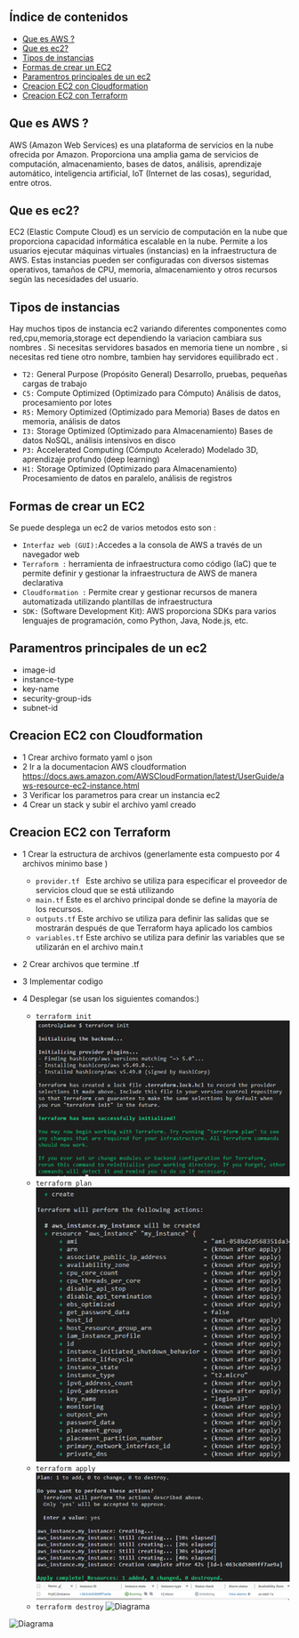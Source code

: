 ## Índice de contenidos
* [Que es AWS ?](#item1)
* [Que es ec2?](#item2)
* [Tipos de instancias](#item3)
* [Formas de crear un EC2](#item4)
* [Paramentros principales de un ec2](#item5)
* [Creacion EC2 con Cloudformation](#item6)
* [Creacion EC2 con Terraform](#item7)

<a name="item1"></a>
## Que es AWS ?

AWS (Amazon Web Services) es una plataforma de servicios en la nube ofrecida por Amazon. Proporciona una amplia gama de servicios de computación, almacenamiento, bases de datos, análisis, aprendizaje automático, inteligencia artificial, IoT (Internet de las cosas), seguridad, entre otros.

<a name="item2"></a>
## Que es ec2?

  EC2 (Elastic Compute Cloud) es un servicio de computación en la nube que proporciona capacidad informática escalable en la nube. Permite a los usuarios ejecutar máquinas virtuales (instancias) en la infraestructura de AWS. Estas instancias pueden ser configuradas con diversos sistemas operativos, tamaños de CPU, memoria, almacenamiento y otros recursos según las necesidades del usuario.

<a name="item3"></a>
## Tipos de instancias
Hay muchos tipos de instancia ec2 variando diferentes componentes como red,cpu,memoria,storage ect dependiendo la variacion cambiara sus nombres . Si necesitas servidores basados en memoria tiene un nombre , si necesitas red tiene otro nombre, tambien hay servidores equilibrado ect .

- `T2:`	General Purpose (Propósito General)	Desarrollo, pruebas, pequeñas cargas de trabajo
- `C5:`	Compute Optimized (Optimizado para Cómputo)	Análisis de datos, procesamiento por lotes
- `R5:`	Memory Optimized (Optimizado para Memoria)	Bases de datos en memoria, análisis de datos
- `I3:`	Storage Optimized (Optimizado para Almacenamiento)	Bases de datos NoSQL, análisis intensivos en disco
- `P3:`	Accelerated Computing (Cómputo Acelerado)	Modelado 3D, aprendizaje profundo (deep learning)
- `H1:`	Storage Optimized (Optimizado para Almacenamiento)	Procesamiento de datos en paralelo, análisis de registros

<a name="item4"></a>
## Formas de crear un EC2

Se puede desplega un ec2 de varios metodos esto son :

- `Interfaz web (GUI):`Accedes a la consola de AWS a través de un navegador web
- `Terraform :` herramienta de infraestructura como código (IaC) que te permite definir y gestionar la infraestructura de AWS de manera declarativa
- `Cloudformation :` Permite crear y gestionar recursos de manera automatizada utilizando plantillas de infraestructura
- `SDK:` (Software Development Kit): AWS proporciona SDKs para varios lenguajes de programación, como Python, Java, Node.js, etc.

<a name="item5"></a>
## Paramentros principales de un ec2

- image-id 
- instance-type
- key-name
- security-group-ids
- subnet-id

<a name="item6"></a>
## Creacion EC2 con Cloudformation

- 1 Crear archivo formato yaml o json
- 2 Ir a la documentacion AWS cloudformation https://docs.aws.amazon.com/AWSCloudFormation/latest/UserGuide/aws-resource-ec2-instance.html
- 3 Verificar los parametros para crear un instancia ec2
- 4 Crear un stack y subir el archivo yaml creado

<a name="item7"></a>
## Creacion EC2 con Terraform

- 1 Crear la estructura de archivos (generlamente esta compuesto por 4 archivos minimo base )
  - `provider.tf ` Este archivo se utiliza para especificar el proveedor de servicios cloud que se está utilizando
  - `main.tf` Este es el archivo principal donde se define la mayoría de los recursos.
  - `outputs.tf` Este archivo se utiliza para definir las salidas que se mostrarán después de que Terraform haya aplicado los cambios
  - `variables.tf` Este archivo se utiliza para definir las variables que se utilizarán en el archivo main.t
 
- 2 Crear archivos que termine .tf
- 3 Implementar codigo 
- 4 Desplegar (se usan los siguientes comandos:)
    - `terraform init`
![Diagrama](https://github.com/Andherson333333/AWS-IAC/blob/main/EC2%20servicio/imagenes/terrafomr-2.PNG)
    - `terraform plan`
![Diagrama](https://github.com/Andherson333333/AWS-IAC/blob/main/EC2%20servicio/imagenes/terrafomr-3.PNG)
    - `terraform apply`
![Diagrama](https://github.com/Andherson333333/AWS-IAC/blob/main/EC2%20servicio/imagenes/terrafomr-4.PNG)
![Diagrama](https://github.com/Andherson333333/AWS-IAC/blob/main/EC2%20servicio/imagenes/terrafomr-5.PNG)
    - `terraform destroy`
![Diagrama]()
    



![Diagrama]()
